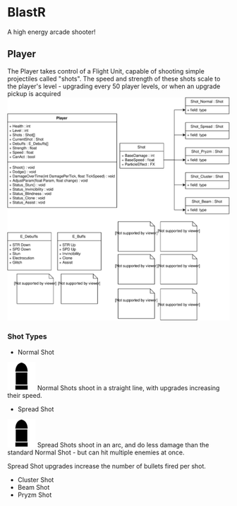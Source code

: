 # BlastR
A high energy arcade shooter!

## Player
The Player takes control of a Flight Unit, capable of shooting simple projectiles called "shots". The speed and strength of these shots scale to the player's level - upgrading every 50 player levels, or when an upgrade pickup is acquired
![Alt text](./Documentation/MechanicsUML.svg)

### Shot Types
- Normal Shot

![Alt text](/Documentation/Shots/Shot_Normal_64.png)
Normal Shots shoot in a straight line, with upgrades increasing their speed.

- Spread Shot

![Alt text](/Documentation/Shots/Shot_Normal_64.png)
Spread Shots shoot in an arc, and do less damage than the standard Normal Shot - but can hit multiple enemies at once.

Spread Shot upgrades increase the number of bullets fired per shot.
- Cluster Shot
- Beam Shot
- Pryzm Shot
